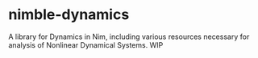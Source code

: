 # nimble-dynamics

A library for Dynamics in Nim, including various resources necessary for analysis of Nonlinear Dynamical Systems. WIP
